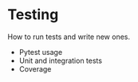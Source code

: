 # Testing

How to run tests and write new ones.

- Pytest usage
- Unit and integration tests
- Coverage
